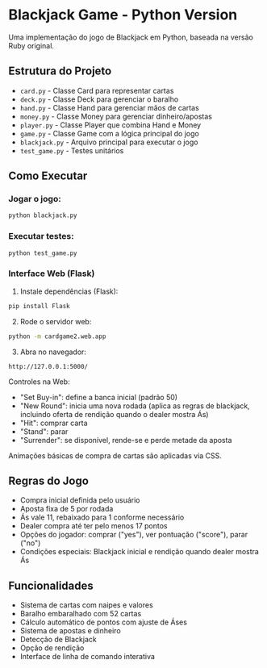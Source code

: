 # Blackjack Game - Python Version

Uma implementação do jogo de Blackjack em Python, baseada na versão Ruby original.

## Estrutura do Projeto

- `card.py` - Classe Card para representar cartas
- `deck.py` - Classe Deck para gerenciar o baralho
- `hand.py` - Classe Hand para gerenciar mãos de cartas
- `money.py` - Classe Money para gerenciar dinheiro/apostas
- `player.py` - Classe Player que combina Hand e Money
- `game.py` - Classe Game com a lógica principal do jogo
- `blackjack.py` - Arquivo principal para executar o jogo
- `test_game.py` - Testes unitários

## Como Executar

### Jogar o jogo:
```bash
python blackjack.py
```

### Executar testes:
```bash
python test_game.py
```

### Interface Web (Flask)

1) Instale dependências (Flask):
```bash
pip install Flask
```

2) Rode o servidor web:
```bash
python -m cardgame2.web.app
```

3) Abra no navegador:
```text
http://127.0.0.1:5000/
```

Controles na Web:
- "Set Buy-in": define a banca inicial (padrão 50)
- "New Round": inicia uma nova rodada (aplica as regras de blackjack, incluindo oferta de rendição quando o dealer mostra Ás)
- "Hit": comprar carta
- "Stand": parar
- "Surrender": se disponível, rende-se e perde metade da aposta

Animações básicas de compra de cartas são aplicadas via CSS.

## Regras do Jogo

- Compra inicial definida pelo usuário
- Aposta fixa de 5 por rodada
- Ás vale 11, rebaixado para 1 conforme necessário
- Dealer compra até ter pelo menos 17 pontos
- Opções do jogador: comprar ("yes"), ver pontuação ("score"), parar ("no")
- Condições especiais: Blackjack inicial e rendição quando dealer mostra Ás

## Funcionalidades

- Sistema de cartas com naipes e valores
- Baralho embaralhado com 52 cartas
- Cálculo automático de pontos com ajuste de Áses
- Sistema de apostas e dinheiro
- Detecção de Blackjack
- Opção de rendição
- Interface de linha de comando interativa


